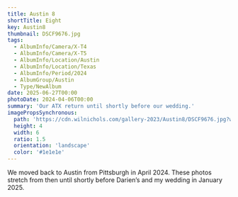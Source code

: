 ```yaml
---
title: Austin 8
shortTitle: Eight
key: Austin8
thumbnail: DSCF9676.jpg
tags:
  - AlbumInfo/Camera/X-T4
  - AlbumInfo/Camera/X-T5
  - AlbumInfo/Location/Austin
  - AlbumInfo/Location/Texas
  - AlbumInfo/Period/2024
  - AlbumGroup/Austin
  - Type/NewAlbum
date: 2025-06-27T00:00
photoDate: 2024-04-06T00:00
summary: 'Our ATX return until shortly before our wedding.'
imagePropsSynchronous:
  path: 'https://cdn.wilnichols.com/gallery-2023/Austin8/DSCF9676.jpg?width=6px&format=webp'
  height: 4
  width: 6
  ratio: 1.5
  orientation: 'landscape'
  color: '#1e1e1e'
---
```

We moved back to Austin from Pittsburgh in April 2024. These photos stretch from then until shortly before Darien’s and my wedding in January 2025. 
